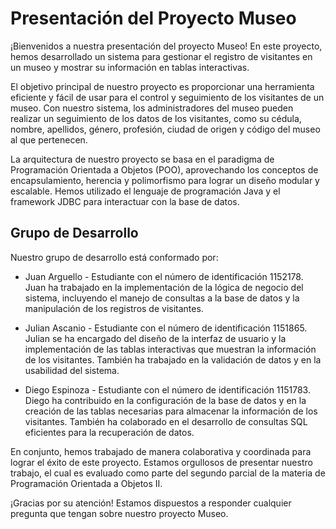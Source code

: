 # Presentación del Proyecto Museo

¡Bienvenidos a nuestra presentación del proyecto Museo! En este proyecto, hemos desarrollado un sistema para gestionar el registro de visitantes en un museo y mostrar su información en tablas interactivas.

El objetivo principal de nuestro proyecto es proporcionar una herramienta eficiente y fácil de usar para el control y seguimiento de los visitantes de un museo. Con nuestro sistema, los administradores del museo pueden realizar un seguimiento de los datos de los visitantes, como su cédula, nombre, apellidos, género, profesión, ciudad de origen y código del museo al que pertenecen.

La arquitectura de nuestro proyecto se basa en el paradigma de Programación Orientada a Objetos (POO), aprovechando los conceptos de encapsulamiento, herencia y polimorfismo para lograr un diseño modular y escalable. Hemos utilizado el lenguaje de programación Java y el framework JDBC para interactuar con la base de datos.

## Grupo de Desarrollo

Nuestro grupo de desarrollo está conformado por:

- Juan Arguello - Estudiante con el número de identificación 1152178. Juan ha trabajado en la implementación de la lógica de negocio del sistema, incluyendo el manejo de consultas a la base de datos y la manipulación de los registros de visitantes.

- Julian Ascanio - Estudiante con el número de identificación 1151865. Julian se ha encargado del diseño de la interfaz de usuario y la implementación de las tablas interactivas que muestran la información de los visitantes. También ha trabajado en la validación de datos y en la usabilidad del sistema.

- Diego Espinoza - Estudiante con el número de identificación 1151783. Diego ha contribuido en la configuración de la base de datos y en la creación de las tablas necesarias para almacenar la información de los visitantes. También ha colaborado en el desarrollo de consultas SQL eficientes para la recuperación de datos.

En conjunto, hemos trabajado de manera colaborativa y coordinada para lograr el éxito de este proyecto. Estamos orgullosos de presentar nuestro trabajo, el cual es evaluado como parte del segundo parcial de la materia de Programación Orientada a Objetos II.

¡Gracias por su atención! Estamos dispuestos a responder cualquier pregunta que tengan sobre nuestro proyecto Museo.
